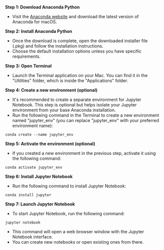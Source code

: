**Step 1: Download Anaconda Python**
- Visit the [Anaconda website](https://www.anaconda.com/products/individual) and download the latest version of Anaconda for macOS.

**Step 2: Install Anaconda Python**
- Once the download is complete, open the downloaded installer file (.pkg) and follow the installation instructions.
- Choose the default installation options unless you have specific requirements.

**Step 3: Open Terminal**
- Launch the Terminal application on your Mac. You can find it in the "Utilities" folder, which is inside the "Applications" folder.

**Step 4: Create a new environment (optional)**
- It's recommended to create a separate environment for Jupyter Notebook. This step is optional but helps isolate your Jupyter environment from your base Anaconda installation.
- Run the following command in the Terminal to create a new environment named "jupyter_env" (you can replace "jupyter_env" with your preferred environment name):

```
conda create --name jupyter_env
```

**Step 5: Activate the environment (optional)**
- If you created a new environment in the previous step, activate it using the following command:

```
conda activate jupyter_env
```

**Step 6: Install Jupyter Notebook**
- Run the following command to install Jupyter Notebook:

```
conda install jupyter
```

**Step 7: Launch Jupyter Notebook**
- To start Jupyter Notebook, run the following command:

```
jupyter notebook
```

- This command will open a web browser window with the Jupyter Notebook interface.
- You can create new notebooks or open existing ones from there.
